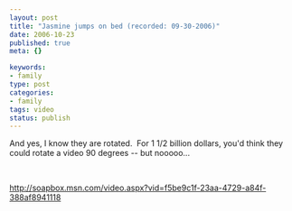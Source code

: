 ```yaml
--- 
layout: post
title: "Jasmine jumps on bed (recorded: 09-30-2006)"
date: 2006-10-23
published: true
meta: {}

keywords: 
- family
type: post
categories: 
- family
tags: video
status: publish
---
```



And yes, I know they are rotated.  For 1 1/2 billion dollars, you'd think they could rotate a video 90 degrees -- but nooooo...

 

 

 

<http://soapbox.msn.com/video.aspx?vid=f5be9c1f-23aa-4729-a84f-388af8941118>

